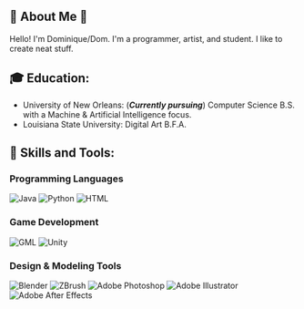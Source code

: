 ## 💖 About Me 💖
Hello! I'm Dominique/Dom. I'm a programmer, artist, and student. I like to create neat stuff.

## 🎓 **Education:**
- University of New Orleans: (_**Currently pursuing**_) Computer Science B.S. with a Machine & Artificial Intelligence focus.
- Louisiana State University: Digital Art B.F.A.

## 🌟 **Skills and Tools:**
### Programming Languages
![Java](https://img.shields.io/badge/-Java-007396?style=flat-square&logo=java&logoColor=white)
![Python](https://img.shields.io/badge/-Python-3776AB?style=flat-square&logo=python&logoColor=white)
![HTML](https://img.shields.io/badge/-HTML5-E34F26?style=flat-square&logo=html5&logoColor=white)

### Game Development
![GML](https://img.shields.io/badge/-GML-FF7F50?style=flat-square&logo=gamemaker&logoColor=white)
![Unity](https://img.shields.io/badge/-Unity-FFFFFF?style=flat-square&logo=unity&logoColor=black)

### Design & Modeling Tools
![Blender](https://img.shields.io/badge/-Blender-F5792A?style=flat-square&logo=blender&logoColor=white)
![ZBrush](https://img.shields.io/badge/-ZBrush-FF9900?style=flat-square&logo=corel&logoColor=white)
![Adobe Photoshop](https://img.shields.io/badge/-Photoshop-31A8FF?style=flat-square&logo=adobe-photoshop&logoColor=white)
![Adobe Illustrator](https://img.shields.io/badge/-Adobe%20Illustrator-FF9A00?style=flat-square&logo=adobe-illustrator&logoColor=white)
![Adobe After Effects](https://img.shields.io/badge/-Adobe%20After%20Effects-9999FF?style=flat-square&logo=adobe-after-effects&logoColor=white)

